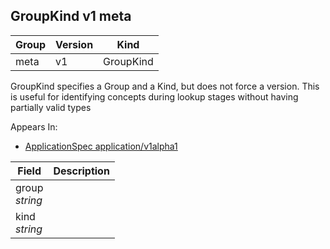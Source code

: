 ## GroupKind v1 meta

Group        | Version     | Kind
------------ | ---------- | -----------
meta | v1 | GroupKind



GroupKind specifies a Group and a Kind, but does not force a version.  This is useful for identifying concepts during lookup stages without having partially valid types

<aside class="notice">
Appears In:

<ul> 
<li><a href="#applicationspec-v1alpha1-application">ApplicationSpec application/v1alpha1</a></li>
</ul></aside>

Field        | Description
------------ | -----------
group <br /> *string*    | 
kind <br /> *string*    | 

